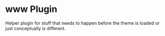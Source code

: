 # www Plugin

Helper plugin for stuff that needs to happen before the theme is loaded or just conceptually is different.
